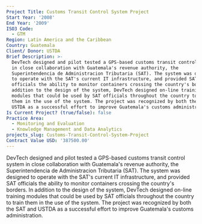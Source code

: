 ```yaml
---
Project Title: Customs Transit Control System Project
Start Year: '2008'
End Year: '2009'
ISO3 Code:
  - GTM
Region: Latin America and the Caribbean
Country: Guatemala
Client/ Donor: USTDA
Brief Description: >-
  DevTech designed and pilot tested a GPS-based customs transit control system
  in close collaboration with Guatemala's revenue authority, the
  Superintendencia de Administracion Tributaria (SAT). The system was designed
  to operate with the SAT's current IT infrastructure, and provided SAT
  officials the ability to monitor containers crossing the country's borders. In
  addition to the design of the system, DevTech designed on-line training
  modules that could be used by SAT officials throughout the country to train
  them in the use of the system. The project was recognized by both the SAT and
  USTDA as a successful effort to improve Guatemala's customs administration.
Is Current Project? (true/false): false
Practice Area:
  - Monitoring and Evaluation
  - Knowledge Management and Data Analytics
projects_slug: Customs-Transit-Control-System-Project
Contract Value USD: '387500.00'
---
```

DevTech designed and pilot tested a GPS-based customs transit control system in close collaboration with Guatemala's revenue authority, the Superintendencia de Administracion Tributaria (SAT). The system was designed to operate with the SAT's current IT infrastructure, and provided SAT officials the ability to monitor containers crossing the country's borders. In addition to the design of the system, DevTech designed on-line training modules that could be used by SAT officials throughout the country to train them in the use of the system. The project was recognized by both the SAT and USTDA as a successful effort to improve Guatemala's customs administration.